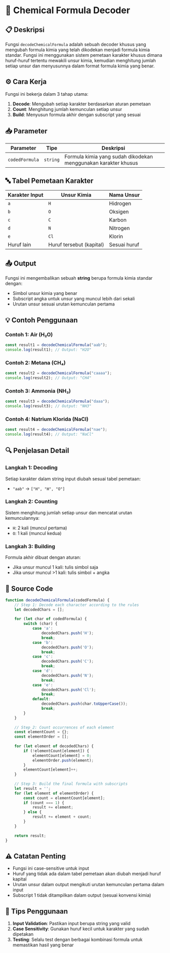# 🧪 Chemical Formula Decoder

## 📋 Deskripsi

Fungsi `decodeChemicalFormula` adalah sebuah decoder khusus yang mengubah formula kimia yang telah dikodekan menjadi formula kimia standar. Fungsi ini menggunakan sistem pemetaan karakter khusus dimana huruf-huruf tertentu mewakili unsur kimia, kemudian menghitung jumlah setiap unsur dan menyusunnya dalam format formula kimia yang benar.

## ⚙️ Cara Kerja

Fungsi ini bekerja dalam 3 tahap utama:
1. **Decode**: Mengubah setiap karakter berdasarkan aturan pemetaan
2. **Count**: Menghitung jumlah kemunculan setiap unsur
3. **Build**: Menyusun formula akhir dengan subscript yang sesuai

## 📥 Parameter

| Parameter | Tipe | Deskripsi |
|-----------|------|-----------|
| `codedFormula` | `string` | Formula kimia yang sudah dikodekan menggunakan karakter khusus |

## 🔤 Tabel Pemetaan Karakter

| Karakter Input | Unsur Kimia | Nama Unsur |
|----------------|-------------|------------|
| `a` | `H` | Hidrogen |
| `b` | `O` | Oksigen |
| `c` | `C` | Karbon |
| `d` | `N` | Nitrogen |
| `e` | `Cl` | Klorin |
| Huruf lain | Huruf tersebut (kapital) | Sesuai huruf |

## 📤 Output

Fungsi ini mengembalikan sebuah **string** berupa formula kimia standar dengan:
- Simbol unsur kimia yang benar
- Subscript angka untuk unsur yang muncul lebih dari sekali
- Urutan unsur sesuai urutan kemunculan pertama

## 💡 Contoh Penggunaan

### Contoh 1: Air (H₂O)
```javascript
const result1 = decodeChemicalFormula("aab");
console.log(result1); // Output: "H2O"
```

### Contoh 2: Metana (CH₄)
```javascript
const result2 = decodeChemicalFormula("caaaa");
console.log(result2); // Output: "CH4"
```

### Contoh 3: Ammonia (NH₃)
```javascript
const result3 = decodeChemicalFormula("daaa");
console.log(result3); // Output: "NH3"
```

### Contoh 4: Natrium Klorida (NaCl)
```javascript
const result4 = decodeChemicalFormula("nae");
console.log(result4); // Output: "NaCl"
```

## 🔍 Penjelasan Detail

### Langkah 1: Decoding
Setiap karakter dalam string input diubah sesuai tabel pemetaan:
- `"aab"` → `["H", "H", "O"]`

### Langkah 2: Counting
Sistem menghitung jumlah setiap unsur dan mencatat urutan kemunculannya:
- `H`: 2 kali (muncul pertama)
- `O`: 1 kali (muncul kedua)

### Langkah 3: Building
Formula akhir dibuat dengan aturan:
- Jika unsur muncul 1 kali: tulis simbol saja
- Jika unsur muncul >1 kali: tulis simbol + angka

## 📝 Source Code

```javascript
function decodeChemicalFormula(codedFormula) {
    // Step 1: Decode each character according to the rules
    let decodedChars = [];
    
    for (let char of codedFormula) {
        switch (char) {
            case 'a':
                decodedChars.push('H');
                break;
            case 'b':
                decodedChars.push('O');
                break;
            case 'c':
                decodedChars.push('C');
                break;
            case 'd':
                decodedChars.push('N');
                break;
            case 'e':
                decodedChars.push('Cl');
                break;
            default:
                decodedChars.push(char.toUpperCase());
                break;
        }
    }
    
    // Step 2: Count occurrences of each element
    const elementCount = {};
    const elementOrder = [];
    
    for (let element of decodedChars) {
        if (!elementCount[element]) {
            elementCount[element] = 0;
            elementOrder.push(element);
        }
        elementCount[element]++;
    }
    
    // Step 3: Build the final formula with subscripts
    let result = '';
    for (let element of elementOrder) {
        const count = elementCount[element];
        if (count === 1) {
            result += element;
        } else {
            result += element + count;
        }
    }
    
    return result;
}
```

## ⚠️ Catatan Penting

- Fungsi ini case-sensitive untuk input
- Huruf yang tidak ada dalam tabel pemetaan akan diubah menjadi huruf kapital
- Urutan unsur dalam output mengikuti urutan kemunculan pertama dalam input
- Subscript 1 tidak ditampilkan dalam output (sesuai konvensi kimia)

## 🎯 Tips Penggunaan

1. **Input Validation**: Pastikan input berupa string yang valid
2. **Case Sensitivity**: Gunakan huruf kecil untuk karakter yang sudah dipetakan
3. **Testing**: Selalu test dengan berbagai kombinasi formula untuk memastikan hasil yang benar
